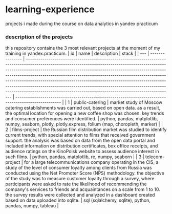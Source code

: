 # learning-experience
 projects i made during the course on data analytics in yandex practicum
### description of the projects
 this repository contains the 3 most relevant projects at the moment of my training in yandex.practicum.
| id  | name            | description                                                                                                                                                                                                                                                                                                                                                                                                                                                                                                                                                 | stack                                                                                                |
| --- | --------------- | ----------------------------------------------------------------------------------------------------------------------------------------------------------------------------------------------------------------------------------------------------------------------------------------------------------------------------------------------------------------------------------------------------------------------------------------------------------------------------------------------------------------------------------------------------------- | ---------------------------------------------------------------------------------------------------- |
| 1   | public-catering | market study of Moscow catering establishments was carried out, based on open data. as a result, the optimal location for opening a new coffee shop was chosen. key trends and consumer preferences were identified.                                                                                                                                                                                                                                                                                                                                        | python, pandas,  matplotlib, numpy, seaborn, plotly, plotly.express, folium (map, choropleth, marker) |
| 2   | films-project   | the Russian film distribution market was studied to identify current trends, with special attention to films that received government support. the analysis was based on data from the open data portal and included information on distribution certificates, box office receipts, and audience ratings on the KinoPoisk website to assess audience interest in such films.                                                                                                                                               | python, pandas, matplotlib, re, numpy, seaborn                                                       |
| 3   | telecom-project | for a large telecommunications company operating in the CIS, a study of the level of consumer loyalty among clients from Russia was conducted using the Net Promoter Score (NPS) methodology. the objective of the study was to measure customer loyalty through a survey, where participants were asked to rate the likelihood of recommending the company's services to friends and acquaintances on a scale from 1 to 10. the survey results were collected and analyzed in a dashboard created based on data uploaded into sqlite. | sql (sqlalchemy, sqlite), python, pandas, numpy, tableau                                             |
